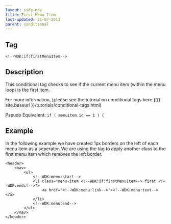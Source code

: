 ```yaml
---
layout: side-nav
title: First Menu Item
last-updated: 31-07-2013
parent: conditional
---
```



## Tag

`<!--WDK:if:firstMenuItem-->`

## Description
This conditional tag checks to see if the current menu item (within the menu loop) is the first item.

For more information, [please see the tutorial on conditional tags here.]({{ site.baseurl }}/tutorials/conditional-tags.html)

Pseudo Equivalent:
`if ( menuitem.id == 1 ) {`

## Example
In the following example we have created 1px borders on the left of each menu item as a seperator. We are using the tag to apply another class to the first menu item which removes the left border.

~~~
<header>
	<nav>
		<ul>
			<!--WDK:menu:start-->
			<li class="menu-item <!--WDK:if:firstMenuItem--> first <!--WDK:endif-->">
				<a href="<!--WDK:menu:link-->"><!--WDK:menu:text--></a>
			</li>
			<!--WDK:menu:end-->
		</ul>
	</nav>
</header>
~~~